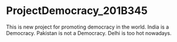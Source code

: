 # ProjectDemocracy_201B345
This is new project for promoting democracy in the world.
India is a Democracy.
Pakistan is not a Democracy.
Delhi is too hot nowadays.
